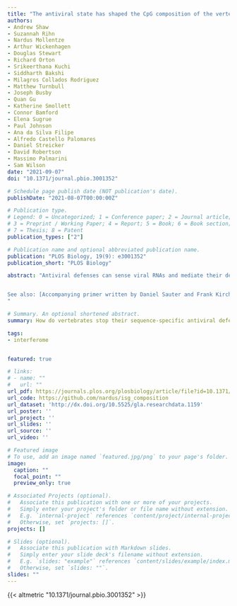 ```yaml
---
title: "The antiviral state has shaped the CpG composition of the vertebrate interferome to avoid self-targeting"
authors:
- Andrew Shaw
- Suzannah Rihn
- Nardus Mollentze
- Arthur Wickenhagen
- Douglas Stewart
- Richard Orton
- Srikeerthana Kuchi
- Siddharth Bakshi
- Milagros Collados Rodriguez
- Matthew Turnbull
- Joseph Busby
- Quan Gu
- Katherine Smollett
- Connor Bamford
- Elena Sugrue
- Paul Johnson
- Ana da Silva Filipe
- Alfredo Castello Palomares
- Daniel Streicker
- David Robertson
- Massimo Palmarini
- Sam Wilson
date: "2021-09-07"
doi: "10.1371/journal.pbio.3001352"

# Schedule page publish date (NOT publication's date).
publishDate: "2021-08-07T00:00:00Z"

# Publication type.
# Legend: 0 = Uncategorized; 1 = Conference paper; 2 = Journal article;
# 3 = Preprint / Working Paper; 4 = Report; 5 = Book; 6 = Book section;
# 7 = Thesis; 8 = Patent
publication_types: ["2"]

# Publication name and optional abbreviated publication name.
publication: "PLOS Biology, 19(9): e3001352"
publication_short: "PLOS Biology"

abstract: "Antiviral defenses can sense viral RNAs and mediate their destruction. This presents a challenge for host cells since they must destroy viral RNAs whilst sparing the host mRNAs that encode antiviral effectors. Here we show that highly upregulated interferon-stimulated genes (ISGs), which encode antiviral proteins, have distinctive nucleotide compositions. We propose that self-targeting by antiviral effectors has selected for ISG transcripts that occupy a less self-targeted sequence space. Following interferon stimulation, the CpG-targeting antiviral effector ZAP reduces the mRNA abundance of multiple host transcripts, providing a mechanistic explanation for the repression of many (but not all) interferon-repressed genes (IRGs). Notably, IRGs tend to be relatively CpG-rich. In contrast, highly upregulated ISGs tend to be strongly CpG-suppressed. Thus, ZAP is an example of an effector that has not only selected compositional biases in viral genomes but appears to have notably shaped the composition of host transcripts in the vertebrate interferome.


See also: [Accompanying primer written by Daniel Sauter and Frank Kirchhoff.](https://doi.org/10.1371/journal.pbio.3001353)
"

# Summary. An optional shortened abstract.
summary: How do vertebrates stop their sequence-specific antiviral defences from accidentally targeting their own gene transcripts? We show that self-targeting by antiviral effectors - and ZAP in particular - has shaped the composition of host transcripts in the vertebrate interferome. These unique compositional signatures give us a better picture of what viral genomes capable of avoiding sequence-specific host defences defences might look like, an observation we are exploiting in our work to develop genome-based zoonotic risk prediction methods.

tags:
- interferome


featured: true

# links:
# - name: ""
#   url: ""
url_pdf: https://journals.plos.org/plosbiology/article/file?id=10.1371/journal.pbio.3001352&type=printable
url_code: https://github.com/nardus/isg_composition
url_dataset: 'http://dx.doi.org/10.5525/gla.researchdata.1159'
url_poster: ''
url_project: ''
url_slides: ''
url_source: ''
url_video: ''

# Featured image
# To use, add an image named `featured.jpg/png` to your page's folder. 
image:
  caption: ""
  focal_point: ""
  preview_only: true

# Associated Projects (optional).
#   Associate this publication with one or more of your projects.
#   Simply enter your project's folder or file name without extension.
#   E.g. `internal-project` references `content/project/internal-project/index.md`.
#   Otherwise, set `projects: []`.
projects: []

# Slides (optional).
#   Associate this publication with Markdown slides.
#   Simply enter your slide deck's filename without extension.
#   E.g. `slides: "example"` references `content/slides/example/index.md`.
#   Otherwise, set `slides: ""`.
slides: ""
---
```


{{< altmetric "10.1371/journal.pbio.3001352" >}}